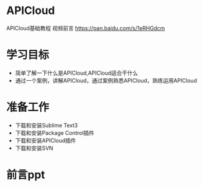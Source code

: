 ﻿# APICloud
APICloud基础教程
视频前言 https://pan.baidu.com/s/1eRHGdcm 
<h1>学习目标</h1>
<ul>
<li>简单了解一下什么是APICloud,APICloud适合干什么</li>
<li>通过一个案例，讲解APICloud，通过案例熟悉APICloud，熟练运用APICloud</li>
</ul>
<h1>准备工作</h1>
<ul>
<li>下载和安装Sublime Text3</li>
<li>下载和安装Package Control插件</li>
<li>下载和安装APICloud插件</li>
<li>下载和安装SVN</li>
</ul>
<H1>前言ppt</H1>
